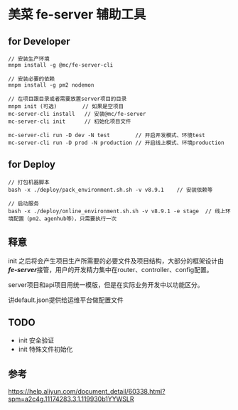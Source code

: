 # 美菜 fe-server 辅助工具

## for Developer

```
// 安装生产环境
mnpm install -g @mc/fe-server-cli

// 安装必要的依赖
mnpm install -g pm2 nodemon

// 在项目跟目录或者需要放置server项目的目录
mnpm init (可选)        // 如果是空项目
mc-server-cli install   // 安装@mc/fe-server
mc-server-cli init      // 初始化项目文件

mc-server-cli run -D dev -N test        // 开启开发模式、环境test
mc-server-cli run -D prod -N production // 开启线上模式、环境production
```

## for Deploy

```
// 打包机器脚本
bash -x ./deploy/pack_environment.sh.sh -v v8.9.1    // 安装依赖等

// 启动服务
bash -x ./deploy/online_environment.sh.sh -v v8.9.1 -e stage  // 线上环境配置（pm2、agenhub等），只需要执行一次

```

## 释意

init 之后将会产生项目生产所需要的必要文件及项目结构，大部分的框架设计由***fe-server***接管，用户的开发精力集中在router、controller、config配置。

server项目和api项目用统一模版，但是在实际业务开发中以功能区分。

讲default.json提供给运维平台做配置文件

## TODO

* init 安全验证
* init 特殊文件初始化

## 参考

https://help.aliyun.com/document_detail/60338.html?spm=a2c4g.11174283.3.1.119930b1YYWSLR

